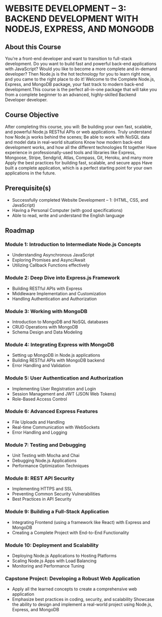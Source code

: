# WEBSITE DEVELOPMENT – 3: BACKEND DEVELOPMENT WITH NODEJS, EXPRESS, AND MONGODB

## About this Course

You’re a front-end developer and want to transition to full-stack development. Do you want to build fast and powerful back-end applications with JavaScript? Would you like to become a more complete and in-demand developer? Then Node.js is the hot technology for you to learn right now, and you came to the right place to do it! Welcome to the Complete Node.js, Express, and MongoDB package, your fast track to modern back-end development.This course is the perfect all-in-one package that will take you from a complete beginner to an advanced, highly-skilled Backend Developer developer.

## Course Objective

After completing this course, you will: Be building your own fast, scalable, and powerful Node.js RESTful APIs or web applications. Truly understand how Node.js works behind the scenes; Be able to work with NoSQL data and model data in real-world situations Know how modern back-end development works, and how all the different technologies fit together Have experience in professionally-used tools and libraries like Express, Mongoose, Stripe, Sendgrid, Atlas, Compass, Git, Heroku, and many more Apply the best practices for building fast, scalable, and secure apps Have built a complete application, which is a perfect starting point for your own applications in the future.

## Prerequisite(s)

- Successfully completed Website Development – 1: (HTML, CSS, and JavaScript) 
- Having a Personal Computer (with good specifications) 
- Able to read, write and understand the English language
## Roadmap

### Module 1: Introduction to Intermediate Node.js Concepts
- Understanding Asynchronous JavaScript
- Exploring Promises and Async/Await
- Utilizing Callback Functions effectively

### Module 2: Deep Dive into Express.js Framework
- Building RESTful APIs with Express
- Middleware Implementation and Customization
- Handling Authentication and Authorization

### Module 3: Working with MongoDB
- Introduction to MongoDB and NoSQL databases
- CRUD Operations with MongoDB
- Schema Design and Data Modeling

### Module 4: Integrating Express with MongoDB
- Setting up MongoDB in Node.js applications
- Building RESTful APIs with MongoDB backend
- Error Handling and Validation

### Module 5: User Authentication and Authorization
- Implementing User Registration and Login
- Session Management and JWT (JSON Web Tokens)
- Role-Based Access Control

### Module 6: Advanced Express Features

- File Uploads and Handling
- Real-time Communication with WebSockets
- Error Handling and Logging

### Module 7: Testing and Debugging
- Unit Testing with Mocha and Chai
- Debugging Node.js Applications
- Performance Optimization Techniques

### Module 8: REST API Security
- Implementing HTTPS and SSL
- Preventing Common Security Vulnerabilities
- Best Practices in API Security

### Module 9: Building a Full-Stack Application
- Integrating Frontend (using a framework like React) with Express and MongoDB
- Creating a Complete Project with End-to-End Functionality

### Module 10: Deployment and Scalability
- Deploying Node.js Applications to Hosting Platforms
- Scaling Node.js Apps with Load Balancing
- Monitoring and Performance Tuning

### Capstone Project: Developing a Robust Web Application

- Apply all the learned concepts to create a comprehensive web application
- Emphasize best practices in coding, security, and scalability
Showcase the ability to design and implement a real-world project using Node.js, Express, and MongoDB


